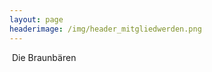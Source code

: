 ```yaml
---
layout: page
headerimage: /img/header_mitgliedwerden.png
---
```


<div class="panel" data-role="panel">
 <div class="heading">
  <img class="icon" src="">
   <span class="title">Die Braunbären</span>
  </div>
  <div class="content padding10" style="display: none;">
   Bei der Sippe "die Braunbären" handelt es sich um die Jungmanschaft des Stammes. Erfahre <a href="/pages/baustelle/">hier</a> mehr.
  </div>
 </div>